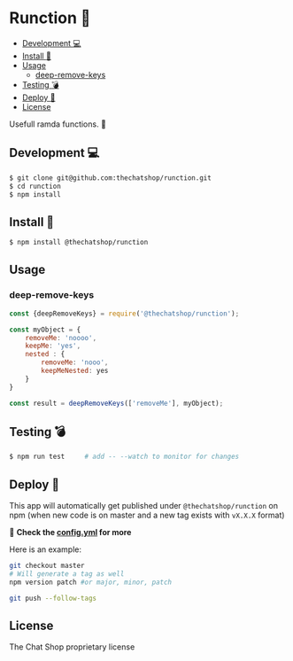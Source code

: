 # Runction :tea:

<!-- TOC START min:2 max:3 link:true update:true -->
- [Development :computer:](#development-computer)
- [Install :hammer:](#install-hammer)
- [Usage](#usage)
	- [deep-remove-keys](#deep-remove-keys)
- [Testing :bomb:](#testing-bomb)
- [Deploy :ship:](#deploy-ship)
- [License](#license)

<!-- TOC END -->


Usefull ramda functions. :rocket:


## Development :computer:
```bash
$ git clone git@github.com:thechatshop/runction.git
$ cd runction
$ npm install
```

## Install :hammer:
```bash
$ npm install @thechatshop/runction
```

## Usage
### deep-remove-keys
```javascript
const {deepRemoveKeys} = require('@thechatshop/runction');

const myObject = {
	removeMe: 'noooo',
	keepMe: 'yes',
	nested : {
		removeMe: 'nooo',
		keepMeNested: yes
	}
}

const result = deepRemoveKeys(['removeMe'], myObject);
```

## Testing :bomb:
```bash
$ npm run test     # add -- --watch to monitor for changes
```

## Deploy :ship:
This app will automatically get published under `@thechatshop/runction` on npm (when new code is on master and a new tag exists with `vX.X.X` format)

:rotating_light: **Check the [config.yml](./.circleci/config.yml) for more**

Here is an example:

```bash
git checkout master
# Will generate a tag as well
npm version patch #or major, minor, patch

git push --follow-tags
```

## License
The Chat Shop proprietary license
